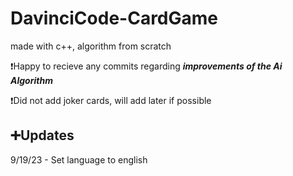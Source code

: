 # DavinciCode-CardGame


made with c++, algorithm from scratch

❗Happy to recieve any commits regarding ***improvements of the Ai Algorithm***

❗Did not add joker cards, will add later if possible


## ➕Updates

9/19/23 - Set language to english
